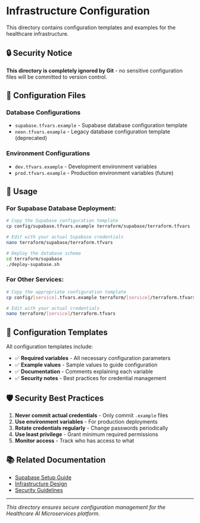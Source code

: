 # Infrastructure Configuration

This directory contains configuration templates and examples for the healthcare infrastructure.

## 🔒 Security Notice

**This directory is completely ignored by Git** - no sensitive configuration files will be committed to version control.

## 📁 Configuration Files

### Database Configurations
- `supabase.tfvars.example` - Supabase database configuration template
- `neon.tfvars.example` - Legacy database configuration template (deprecated)

### Environment Configurations
- `dev.tfvars.example` - Development environment variables
- `prod.tfvars.example` - Production environment variables (future)

## 🚀 Usage

### For Supabase Database Deployment:
```bash
# Copy the Supabase configuration template
cp config/supabase.tfvars.example terraform/supabase/terraform.tfvars

# Edit with your actual Supabase credentials
nano terraform/supabase/terraform.tfvars

# Deploy the database schema
cd terraform/supabase
./deploy-supabase.sh
```

### For Other Services:
```bash
# Copy the appropriate configuration template
cp config/[service].tfvars.example terraform/[service]/terraform.tfvars

# Edit with your actual credentials
nano terraform/[service]/terraform.tfvars
```

## 🔧 Configuration Templates

All configuration templates include:
- ✅ **Required variables** - All necessary configuration parameters
- ✅ **Example values** - Sample values to guide configuration
- ✅ **Documentation** - Comments explaining each variable
- ✅ **Security notes** - Best practices for credential management

## 🛡️ Security Best Practices

1. **Never commit actual credentials** - Only commit `.example` files
2. **Use environment variables** - For production deployments
3. **Rotate credentials regularly** - Change passwords periodically
4. **Use least privilege** - Grant minimum required permissions
5. **Monitor access** - Track who has access to what

## 📚 Related Documentation

- [Supabase Setup Guide](../terraform/supabase/README.md)
- [Infrastructure Design](../INFRASTRUCTURE_DESIGN.md)
- [Security Guidelines](../docs/security-guide.md)

---

*This directory ensures secure configuration management for the Healthcare AI Microservices platform.*